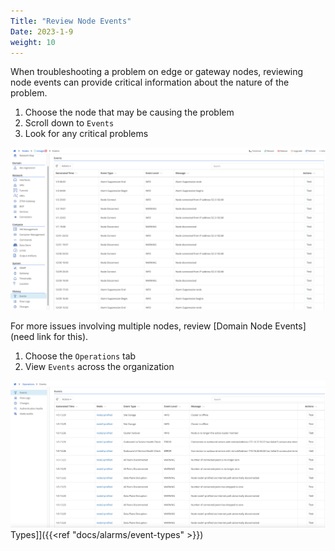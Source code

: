 ```yaml
---
Title: "Review Node Events"
Date: 2023-1-9
weight: 10
---
```

When troubleshooting a problem on edge or gateway nodes, reviewing node events can provide critical information about the nature of the problem. 

1. Choose the node that may be causing the problem
2. Scroll down to `Events`
3. Look for any critical problems

![img](node-alerts.png)

For more issues involving multiple nodes, review [Domain Node Events](need link for this).

1. Choose the `Operations` tab
2. View `Events` across the organization

![img](alerts-page.png)
Types]]({{<ref "docs/alarms/event-types" >}})


